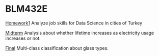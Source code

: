 # BLM432E
[Homework1](https://nbviewer.jupyter.org/github/YavuzSelimGugen/BLM432E/blob/master/HW1/DS-JobSkill-TR.ipynb) Analyze job skills for Data Science in cities of Turkey

[Midterm](https://nbviewer.jupyter.org/github/YavuzSelimGugen/BLM432E/blob/master/Midterm/Untitled.ipynb) Analysis about whether lifetime increases as electricity usage increases or not.

[Final](https://nbviewer.jupyter.org/github/YavuzSelimGugen/BLM432E/blob/master/Final/GlassV2.ipynb) Multi-class classification about glass types.
